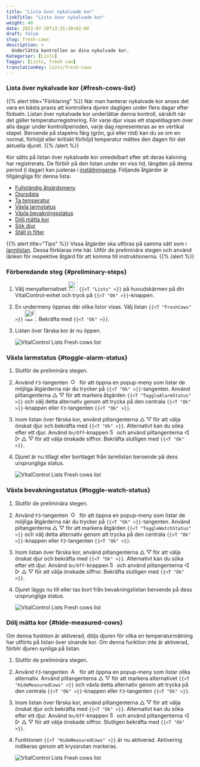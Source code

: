 ```yaml
---
title: "Lista över nykalvade kor"
linkTitle: "Lista över nykalvade kor"
weight: 40
date: 2023-07-28T13:25:28+02:00
draft: false
slug: fresh-cows
description: >
  Underlätta kontrollen av dina nykalvade kor.
Kategorier: [Lists]
Taggar: [Lists, fresh cow]
translationKey: lists/fresh-cows
---
```

### Lista över nykalvade kor {#fresh-cows-list}

{{% alert title="Förklaring" %}}
När man hanterar nykalvade kor anses det vara en bästa praxis att kontrollera djuren dagligen under flera dagar efter födseln. Listan över nykalvade kor underlättar denna kontroll, särskilt när det gäller temperaturregistrering. För varje djur visas ett stapeldiagram över alla dagar under kontrollperioden, varje dag representeras av en vertikal stapel. Beroende på stapelns färg (grön, gul eller röd) kan du se om en normal, förhöjd eller kritiskt förhöjd temperatur mättes den dagen för det aktuella djuret.
{{% /alert %}}

Kor sätts på listan över nykalvade kor omedelbart efter att deras kalvning har registrerats. De förblir på den listan under en viss tid, längden på denna period (i dagar) kan justeras i [inställningarna](../../settings/data-acquisition/#control-period-of-fresh-cows).
 Följande åtgärder är tillgängliga för denna lista:

- [Fullständig åtgärdsmeny](../alarm/#full-action-menu)
- [Djursdata](../alarm/#animal-data)
- [Ta temperatur](../alarm/#take-temperature)
- [Växla larmstatus](#toggle-alarm-status)
- [Växla bevakningsstatus](#toggle-watch-status)
- [Dölj mätta kor](#hide-measured-cows)
- [Sök djur](../alarm/#search-animal)
- [Ställ in filter](../alarm/#set-filter)

{{% alert title="Tips" %}}
Vissa åtgärder ska utföras på samma sätt som i [larmlistan](../alarm). Dessa förklaras inte här. Utför de preliminära stegen och använd länken för respektive åtgärd för att komma till instruktionerna.
{{% /alert %}}

### Förberedande steg {#preliminary-steps}

1. Välj menyalternativet <img src="/icons/main/lists.svg" width="25" align="bottom" alt="Lists" /> `{{<T "Lists" >}}` på huvudskärmen på din VitalControl-enhet och tryck på `{{<T "Ok" >}}`-knappen.

2. En undermeny öppnas där olika listor visas. Välj listan `{{<T "FreshCows" >}}` <img src="/icons/lists/freshcows.svg" width="30" align="bottom" alt="Fresh-cows" />. Bekräfta med `{{<T "Ok" >}}`.

3. Listan över färska kor är nu öppen.

   ![VitalControl Lists Fresh cows list](../images/firststeps4.png "Fresh cow list")

### Växla larmstatus {#toggle-alarm-status}

1. Slutför de preliminära stegen.

2. Använd `F3`-tangenten &nbsp;<img src="/icons/footer/open-popup.svg" width="15" align="bottom" alt="Open popup" />&nbsp; för att öppna en popup-meny som listar de möjliga åtgärderna när du trycker på `{{<T "Ok" >}}`-tangenten. Använd piltangenterna △ ▽ för att markera åtgärden `{{<T "ToggleAlarmStatus" >}}` och välj detta alternativ genom att trycka på den centrala `{{<T "Ok" >}}`-knappen eller `F3`-tangenten `{{<T "Ok" >}}`.

3. Inom listan över färska kor, använd piltangenterna △ ▽ för att välja önskat djur och bekräfta med `{{<T "Ok" >}}`. Alternativt kan du söka efter ett djur. Använd `On/Off`-knappen <img src="/icons/footer/search.svg" width="15" align="bottom" alt="Search" /> och använd piltangenterna ◁ ▷ △ ▽ för att välja önskade siffror. Bekräfta slutligen med `{{<T "Ok" >}}`.

4. Djuret är nu tillagt eller borttaget från larmlistan beroende på dess ursprungliga status.

   ![VitalControl Lists Fresh cows list](../images/togglealarmstatus.png "Toggle alarm status")

### Växla bevakningsstatus {#toggle-watch-status}

1. Slutför de preliminära stegen.

2. Använd `F3`-tangenten &nbsp;<img src="/icons/footer/open-popup.svg" width="15" align="bottom" alt="Open popup" />&nbsp; för att öppna en popup-meny som listar de möjliga åtgärderna när du trycker på `{{<T "Ok" >}}`-tangenten. Använd piltangenterna △ ▽ för att markera åtgärden `{{<T "ToggleWatchStatus" >}}` och välj detta alternativ genom att trycka på den centrala `{{<T "Ok" >}}`-knappen eller `F3`-tangenten `{{<T "Ok" >}}`.

3. Inom listan över färska kor, använd piltangenterna △ ▽ för att välja önskat djur och bekräfta med `{{<T "Ok" >}}`. Alternativt kan du söka efter ett djur. Använd `On/Off`-knappen <img src="/icons/footer/search.svg" width="15" align="bottom" alt="Search" /> och använd piltangenterna ◁ ▷ △ ▽ för att välja önskade siffror. Bekräfta slutligen med `{{<T "Ok" >}}`.


4. Djuret läggs nu till eller tas bort från bevakningslistan beroende på dess ursprungliga status.

   ![VitalControl Lists Fresh cows list](../images/togglewatchstatus.png "Växla bevakningsstatus")

### Dölj mätta kor {#hide-measured-cows}

Om denna funktion är aktiverad, döljs djuren för vilka en temperaturmätning har utförts på listan över sinande kor. Om denna funktion inte är aktiverad, förblir djuren synliga på listan.

1. Slutför de preliminära stegen.

2. Använd `F3`-tangenten &nbsp;<img src="/icons/footer/open-popup.svg" width="15" align="bottom" alt="Actions" />&nbsp; för att öppna en popup-meny som listar olika alternativ. Använd piltangenterna △ ▽ för att markera alternativet `{{<T "HideMeasuredCows" >}}` och växla detta alternativ genom att trycka på den centrala `{{<T "Ok" >}}`-knappen eller `F3`-tangenten `{{<T "Ok" >}}`.

3. Inom listan över färska kor, använd piltangenterna △ ▽ för att välja önskat djur och bekräfta med `{{<T "Ok" >}}`. Alternativt kan du söka efter ett djur. Använd `On/Off`-knappen <img src="/icons/footer/search.svg" width="15" align="bottom" alt="Search" /> och använd piltangenterna ◁ ▷ △ ▽ för att välja önskade siffror. Slutligen bekräfta med `{{<T "Ok" >}}`.

4. Funktionen `{{<T "HideMeasuredCows" >}}` är nu aktiverad. Aktivering indikeras genom att kryssrutan markeras.

   ![VitalControl Lists Fresh cows list](../images/hidemeasuredcows.png "Dölj mätta kor")
